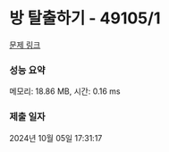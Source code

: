 # 방 탈출하기 - 49105/1 

[문제 링크](https://level.goorm.io/exam/49105/%EB%B0%A9-%ED%83%88%EC%B6%9C%ED%95%98%EA%B8%B0/quiz/1) 

### 성능 요약

메모리: 18.86 MB, 시간: 0.16 ms

### 제출 일자

2024년 10월 05일 17:31:17

